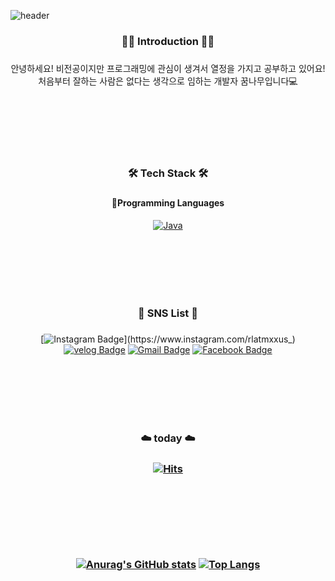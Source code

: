  ![header](https://capsule-render.vercel.app/api?type=Waving&color=auto&height=350&section=header&text=SeungHyun's%20&fontSize=90&fontAlignY=45&animation=fadeIn&fontColor=FFFFFF&desc=GitHub%20Profiles&descAlignY=57&descAlign=75)

<div align="center">
<h3>🙇‍♀️ Introduction 🙇‍♀️<h3/>
 </div>
 
 <div align="center">
 안녕하세요! 비전공이지만 프로그래밍에 관심이 생겨서 열정을 가지고 공부하고 있어요!<br/>
처음부터 잘하는 사람은 없다는 생각으로 임하는 개발자 꿈나무입니다💻
</div>

<br/><br/><br/><br/><br/>

  <div align="center">
  <h3>🛠️ Tech Stack 🛠️<h3/>
  </div>

 <div align="center">
 <h4>📌Programming Languages<h4/>
  </div>

 <div align="center">
  
[![Java](https://img.shields.io/badge/Java-007396?style=flat-square&logo=Java&logoColor=white)](github.com/imseunghyunK/Java_projects) 
  
<br/><br/><br/><br/><br/>  

  
  <div align="center">
  <h3>🚀 SNS List 🚀<h3/>
  </div>
      
  <div align="center">  
    
[![Instagram Badge](https://img.shields.io/badge/Instagram-E4405F?style=flat-plastic&logo=Instagram&logoColor=white&link=https://www.instagram.com/rlatmxxus_)](https://www.instagram.com/rlatmxxus_) [![velog Badge](https://img.shields.io/badge/velog-20C997?style=flat-plastic&logo=velog&logoColor=white&link=https://velog.io/@tmdgus8779)](https://velog.io/@tmdgus8779) [![Gmail Badge](https://img.shields.io/badge/Gmail-d14836?style=flat-plastic&logo=Gmail&logoColor=white&link=mailto:snugyun01@gmail.com)](mailto:tmdgus8777@gmail.com) [![Facebook Badge](https://img.shields.io/badge/facebook-1877f2?style=flat-plastic&logo=facebook&logoColor=white&link=https://www.facebook.com/rla.tmxxus)](https://www.facebook.com/rla.tmxxus)
      </div>
    
<br/><br/><br/><br/><br/>
    
 <div align="center">
   
 <h3>☁️ today ☁️<h3/>
   
[![Hits](https://hits.seeyoufarm.com/api/count/incr/badge.svg?url=https%3A%2F%2Fgithub.com%2FimseunghyunK&count_bg=%23CEB0BB&title_bg=%23555555&icon=&icon_color=%23E7E7E7&title=hits&edge_flat=false)](https://hits.seeyoufarm.com)

<br/><br/><br/><br/><br/>
  
[![Anurag's GitHub stats](https://github-readme-stats.vercel.app/api?username=imseunghyunK)](https://github.com/imseunghyunK/github-readme-stats) [![Top Langs](https://github-readme-stats.vercel.app/api/top-langs/?username=imseunghyunK)](https://github.com/imseunghyunK/github-readme-stats)

